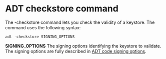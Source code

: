 # ADT checkstore command

<div>

The -checkstore command lets you check the validity of a keystore. The command
uses the following syntax:

    adt -checkstore SIGNING_OPTIONS

**SIGNING_OPTIONS** The signing options identifying the keystore to validate.
The signing options are fully described in
[ADT code signing options](WS5b3ccc516d4fbf351e63e3d118666ade46-7f72.html).

</div>

<div>

<div>



</div>

</div>
